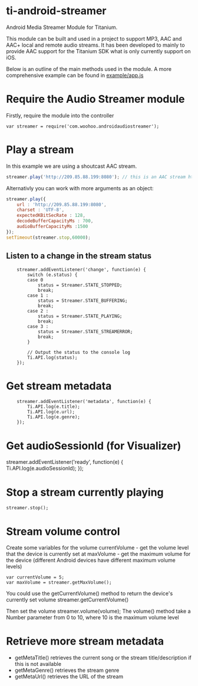 # ti-android-streamer
Android Media Streamer Module for Titanium. 

This module can be built and used in a project to support MP3, AAC and AAC+ local and remote audio streams. It has been developed to mainly to provide AAC support for the Titanium SDK what is only currently support on iOS.

Below is an outline of the main methods used in the module. A more comprehensive example can be found in <a href="https://github.com/trevorf/ti-android-streamer/blob/master/example/app.js">example/app.js</a>

# Require the Audio Streamer module
Firstly, require the module into the controller 

	var streamer = require('com.woohoo.androidaudiostreamer');

# Play a stream
In this example we are using a shoutcast AAC stream.

```javascript
streamer.play('http://209.85.88.199:8080'); // this is an AAC stream http://198.144.148.12:9002/
```

Alternativly you can work with more arguments as an object:

```javascript
streamer.play({
    url : 'http://209.85.88.199:8080',
    charset : 'UTF-8',
    expectedKBitSecRate : 128,
    decodeBufferCapacityMs : 700,
    audioBufferCapacityMs :1500
}); 
setTimeout(streamer.stop,60000);
```


## Listen to a change in the stream status	

        streamer.addEventListener('change', function(e) {
            switch (e.status) {
            case 0 
                status = Streamer.STATE_STOPPED;
                break;
            case 1 :
                status = Streamer.STATE_BUFFERING;
                break;
            case 2 :
                status = Streamer.STATE_PLAYING;
                break;
            case 3 :
                status = Streamer.STATE_STREAMERROR;
                break;
            }

            // Output the status to the console log
            Ti.API.log(status);
        });

# Get stream metadata

        streamer.addEventListener('metadata', function(e) {
            Ti.API.log(e.title);
            Ti.API.log(e.url);
            Ti.API.log(e.genre);
        }); 

# Get audioSessionId (for Visualizer)

streamer.addEventListener('ready', function(e) {
    Ti.API.log(e.audioSessionId);
}); 


# Stop a stream currently playing

	streamer.stop();

# Stream volume control

Create some variables for the volume
currentVolume - get the volume level that the device is currently set at
maxVolume - get the maximum volume for the device (different Android devices have different maximum volume levels)

	var currentVolume = 5;
	var maxVolume = streamer.getMaxVolume();

You could use the getCurrentVolume() method to return the device's currently set volume
	streamer.getCurrentVolume()

Then set the volume
	streamer.volume(volume);
The volume() method take a Number parameter from 0 to 10, where 10 is the maximum volume level


# Retrieve more stream metadata

- getMetaTitle() retrieves the current song or the stream title/description if this is not available
- getMetaGenre() retrieves the stream genre 
- getMetaUrl() retrieves the URL of the stream
